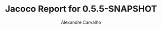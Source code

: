 ---
title: Jacoco Report for 0.5.5-SNAPSHOT
author: Alexandre Carvalho
menu_title: 0.5.5-SNAPSHOT
category: jacoco_reports
layout: iframe
iframe_url: /docs/0.5.5-SNAPSHOT/jacoco/test/html/index.html
order: 3
---
